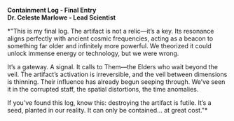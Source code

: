 **Containment Log - Final Entry**  
**Dr. Celeste Marlowe - Lead Scientist**

*"This is my final log. The artifact is not a relic—it’s a key. Its resonance aligns perfectly with ancient cosmic frequencies, acting as a beacon to something far older and infinitely more powerful. We theorized it could unlock immense energy or technology, but we were wrong.

It’s a gateway. A signal. It calls to Them—the Elders who wait beyond the veil. The artifact’s activation is irreversible, and the veil between dimensions is thinning. Their influence has already begun seeping through. We’ve seen it in the corrupted staff, the spatial distortions, the time anomalies.

If you’ve found this log, know this: destroying the artifact is futile. It’s a seed, planted in our reality. It can only be contained... at great cost."*